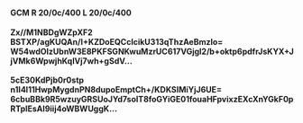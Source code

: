 #### GCM R 20/0c/400 L 20/0c/400
**Zx//M1NBDgWZpXF2**<br/>**BSTXP/agKUQAn/I+KZDoEQCclcikU313qThzAeBmzlo=**<br/>**W54wdOlzUbnW3E8PKFSGNKwuMzrUC617VGjgl2/b+oktp6pdfrJsKYX+JjVMk6WpwjhKqIVj7wh+gSdV...**<br/><br/>
**5cE30KdPjb0r0stp**<br/>**n1I4l11HwpMygdnPN8dupoEmptCh+/KDKSIMiYjJ6UE=**<br/>**6cbuBBk9R5wzuyGRSUoJYd7solT8foGYiGE01fouaHFpvixzEXcXnYGkF0pRTpIEsAI9iij4oWBWUggK...**